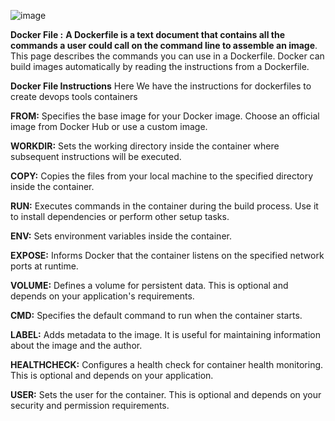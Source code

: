 ![image](https://github.com/Loki-1/Dockerfiles/assets/134843197/f226b0a2-aebd-464c-b70f-43722e0ddba7)


**Docker File :**
     **A Dockerfile is a text document that contains all the commands a user could call on the command line to assemble an image**. This page describes the commands you can use in a Dockerfile.
     Docker can build images automatically by reading the instructions from a Dockerfile. 

**Docker File Instructions**
Here We have the instructions for dockerfiles to create devops tools containers

**FROM:** Specifies the base image for your Docker image. Choose an official image from Docker Hub or use a custom image.

**WORKDIR:** Sets the working directory inside the container where subsequent instructions will be executed.

**COPY:** Copies the files from your local machine to the specified directory inside the container.

**RUN:** Executes commands in the container during the build process. Use it to install dependencies or perform other setup tasks.

**ENV:** Sets environment variables inside the container.

**EXPOSE:** Informs Docker that the container listens on the specified network ports at runtime.

**VOLUME:** Defines a volume for persistent data. This is optional and depends on your application's requirements.

**CMD:** Specifies the default command to run when the container starts.

**LABEL:** Adds metadata to the image. It is useful for maintaining information about the image and the author.

**HEALTHCHECK:** Configures a health check for container health monitoring. This is optional and depends on your application.

**USER:** Sets the user for the container. This is optional and depends on your security and permission requirements.  





